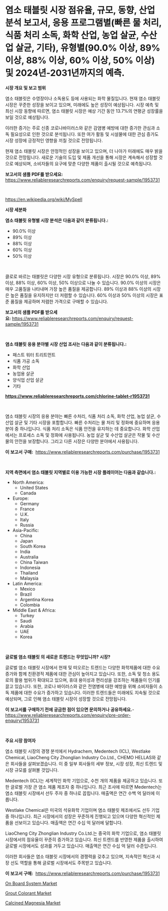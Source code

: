<p><h1>염소 태블릿 시장 점유율, 규모, 동향, 산업 분석 보고서, 응용 프로그램별(빠른 물 처리, 식품 처리 소독, 화학 산업, 농업 살균, 수산업 살균, 기타), 유형별(90.0% 이상, 89% 이상, 88% 이상, 60% 이상, 50% 이상) 및 2024년-2031년까지의 예측.</h1></p><p><strong>시장 개요 및 보고 범위</strong></p>
<p><p>염소 태블릿은 수영장이나 소독용도 등에 사용되는 화학 물질입니다. 현재 염소 태블릿 시장은 꾸준한 성장을 보이고 있으며, 미래에도 높은 성장이 예상됩니다. 시장 예측 및 최신 시장 동향에 따르면, 염소 태블릿 시장은 예상 기간 동안 13.7%의 연평균 성장률을 보일 것으로 예상됩니다.</p><p>이러한 증가는 주로 신종 코로나바이러스와 같은 감염병 예방에 대한 증가한 관심과 소독 필요성으로 인한 것으로 분석됩니다. 또한 여가 활동 및 시설물에 대한 관심 증가도 시장 성장에 긍정적인 영향을 끼칠 것으로 전망됩니다.</p><p>현재 염소 태블릿 시장은 안정적인 성장을 보이고 있으며, 더 나아가 미래에도 매우 밝을 것으로 전망됩니다. 새로운 기술의 도입 및 제품 개선을 통해 시장은 계속해서 성장할 것으로 예상되며, 소비자들의 요구에 맞춘 다양한 제품이 출시될 것으로 예측됩니다.</p></p>
<p><strong>보고서의 샘플 PDF를 받으세요:</strong> <a href="https://www.reliableresearchreports.com/enquiry/request-sample/1953731">https://www.reliableresearchreports.com/enquiry/request-sample/1953731</a></p>
<p>&nbsp;</p>
<p><a href="https://en.wikipedia.org/wiki/MySpell">https://en.wikipedia.org/wiki/MySpell</a></p>
<p><strong>시장 세분화</strong></p>
<p><strong>염소 태블릿 유형별 시장 분석은 다음과 같이 분류됩니다.:</strong></p>
<p><ul><li>90.0% 이상</li><li>89% 이상</li><li>88% 이상</li><li>60% 이상</li><li>50% 이상</li></ul></p>
<p>&nbsp;</p>
<p><p>클로로 바르는 태블릿은 다양한 시장 유형으로 분류됩니다. 시장은 90.0% 이상, 89% 이상, 88% 이상, 60% 이상, 50% 이상으로 나눌 수 있습니다. 90.0% 이상의 시장은 매우 고품질을 나타내며 가장 높은 품질을 제공합니다. 89% 이상과 88% 이상의 시장은 높은 품질을 유지하지만 더 저렴할 수 있습니다. 60% 이상과 50% 이상의 시장은 표준 품질을 제공하며 저렴한 가격으로 구매할 수 있습니다.</p></p>
<p><strong>보고서의 샘플 PDF를 받으세요:</strong>&nbsp;<a href="https://www.reliableresearchreports.com/enquiry/request-sample/1953731">https://www.reliableresearchreports.com/enquiry/request-sample/1953731</a></p>
<p>&nbsp;</p>
<p><strong> 염소 태블릿 응용 분야별 시장 산업 조사는 다음과 같이 분류됩니다.:</strong></p>
<p><ul><li>패스트 워터 트리트먼트</li><li>식품 가공 소독</li><li>화학 산업</li><li>농업용 살균</li><li>양식업 산업 살균</li><li>기타</li></ul></p>
<p><strong><a href="https://www.reliableresearchreports.com/chlorine-tablet-r1953731">https://www.reliableresearchreports.com/chlorine-tablet-r1953731</a></strong></p>
<p>&nbsp;</p>
<p><p>염소 태블릿 시장의 응용 분야는 빠른 수처리, 식품 처리 소독, 화학 산업, 농업 살균, 수산업 살균 및 기타 시장을 포함합니다. 빠른 수처리는 물 처리 및 정화에 중요하며 응용 분야 중 하나입니다. 식품 처리 소독은 식품 안전을 유지하는 데 중요합니다. 화학 산업에서는 프로세스 소독 및 정화에 사용됩니다. 농업 살균 및 수산업 살균은 작물 및 수산물의 안전을 보장합니다. 그리고 다른 시장은 다양한 분야에서 사용됩니다.</p></p>
<p><strong>이 보고서 구매:</strong>&nbsp; <a href="https://www.reliableresearchreports.com/purchase/1953731">https://www.reliableresearchreports.com/purchase/1953731</a></p>
<p>&nbsp;</p>
<p><strong>지역 측면에서 염소 태블릿 지역별로 이용 가능한 시장 플레이어는 다음과 같습니다.:</strong></p>
<p><ul>
    <li>
        North America:
        <ul>
            <li>United States</li>
            <li>Canada</li>
        </ul>
    </li>
    <li>
        Europe:
        <ul>
            <li>Germany</li>
            <li>France</li>
            <li>U.K.</li>
            <li>Italy</li>
            <li>Russia</li>
        </ul>
    </li>
    <li>
        Asia-Pacific:
        <ul>
            <li>China</li>
            <li>Japan</li>
            <li>South Korea</li>
            <li>India</li>
            <li>Australia</li>
            <li>China Taiwan</li>
            <li>Indonesia</li>
            <li>Thailand</li>
            <li>Malaysia</li>
        </ul>
    </li>
    <li>
        Latin America:
        <ul>
            <li>Mexico</li>
            <li>Brazil</li>
            <li>Argentina Korea</li>
            <li>Colombia</li>
        </ul>
    </li>
    <li>
        Middle East & Africa:
        <ul>
            <li>Turkey</li>
            <li>Saudi</li>
            <li>Arabia</li>
            <li>UAE</li>
            <li>Korea</li>
        </ul>
    </li>
    </ul></p>
<p>&nbsp;</p>
<p><strong>글로벌 염소 태블릿 의 새로운 트렌드는 무엇입니까? 시장?</strong></p>
<p><p>글로벌 염소 태블릿 시장에서 현재 및 떠오르는 트렌드는 다양한 화학제품에 대한 수요 증가와 함께 친환경적 제품에 대한 관심이 높아지고 있습니다. 또한, 소독 및 청소 용도로의 활용 범위가 확대되고 있으며, 휴대 용이성과 편리성을 강조하는 제품들이 인기를 끌고 있습니다. 또한, 코로나 바이러스와 같은 전염병에 대한 예방을 위해 소비자들이 소독 제품에 대한 수요가 증가하고 있습니다. 이러한 트렌드들은 미래에도 지속될 것으로 예상되며, 그로 인해 염소 태블릿 시장이 성장할 것으로 전망됩니다.</p></p>
<p><strong>이 보고서를 구매하기 전에 궁금한 점이 있으면 문의하거나 공유하세요.</strong>- <a href="https://www.reliableresearchreports.com/enquiry/pre-order-enquiry/1953731">https://www.reliableresearchreports.com/enquiry/pre-order-enquiry/1953731</a></p>
<p>&nbsp;</p>
<p><strong>주요 시장 참여자</strong></p>
<p><p>염소 태블릿 시장의 경쟁 분석에서 Hydrachem, Medentech (ICL), Westlake Chemical, LiaoCheng City Zhonglian Industry Co.Ltd., CHEMO HELLAS와 같은 회사들을 살펴보겠습니다. 이 중 일부 회사들의 세부 정보, 시장 성장, 최신 트렌드 및 시장 규모를 살펴볼 것입니다.</p><p>Medentech (ICL)는 세계적인 화학 기업으로, 수천 개의 제품을 제공하고 있습니다. 또한 글로벌 가장 큰 염소 제품 제조자 중 하나입니다. 최근 조사에 따르면 Medentech는 염소 태블릿 시장에서 선두 주자 중 하나로 꼽힙니다. 매출액은 연간 수백 억 달러에 이릅니다.</p><p>Westlake Chemical은 미국의 석유화학 기업이며 염소 태블릿 제조에서도 선두 기업 중 하나입니다. 최근 시장에서의 성장은 꾸준하게 진행되고 있으며 다양한 혁신적인 제품을 선보이고 있습니다. 매출액은 연간 수십 억 달러에 달합니다.</p><p>LiaoCheng City Zhonglian Industry Co.Ltd.는 중국의 화학 기업으로, 염소 태블릿 시장에서의 점유율이 꾸준히 증가하고 있습니다. 최신 트렌드를 반영한 제품을 출시하여 글로벌 시장에서도 성과를 거두고 있습니다. 매출액은 연간 수십 억 달러 수준입니다.</p><p>이러한 회사들은 염소 태블릿 시장에서의 경쟁력을 갖추고 있으며, 지속적인 혁신과 시장 선도 역할을 통해 글로벌 시장에서도 주목받고 있습니다.</p></p>
<p><strong>이 보고서 구매:</strong>&nbsp;&nbsp;<a href="https://www.reliableresearchreports.com/purchase/1953731">https://www.reliableresearchreports.com/purchase/1953731</a></p>
<p><p><a href="https://issuu.com/reportprime-2/docs/on-board-system-market-size-2030.pptx">On Board System Market</a></p><p><a href="https://github.com/nathandecarvalho/Market-Research-Report-List-4/blob/main/grout-colorant-market.md">Grout Colorant Market</a></p><p><a href="https://github.com/amapolalg/Market-Research-Report-List-1/blob/main/calcined-magnesia-market.md">Calcined Magnesia Market</a></p></p>